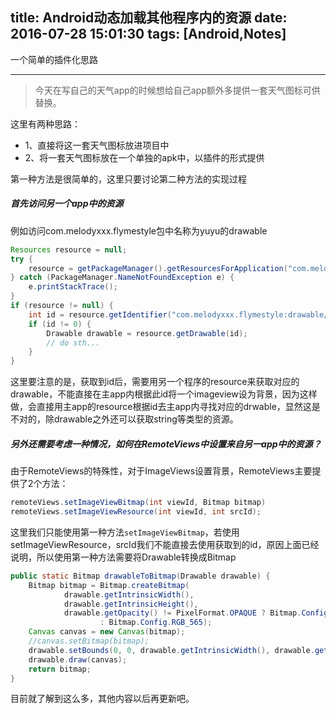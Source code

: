 title: Android动态加载其他程序内的资源
date: 2016-07-28 15:01:30
tags: [Android,Notes]
---


一个简单的插件化思路

<!--more-->

---

> 今天在写自己的天气app的时候想给自己app额外多提供一套天气图标可供替换。

这里有两种思路：
- 1、直接将这一套天气图标放进项目中
- 2、将一套天气图标放在一个单独的apk中，以插件的形式提供

第一种方法是很简单的，这里只要讨论第二种方法的实现过程

##### 首先访问另一个app中的资源 #####

例如访问com.melodyxxx.flymestyle包中名称为yuyu的drawable
``` java
Resources resource = null;
try {
    resource = getPackageManager().getResourcesForApplication("com.melodyxxx.flymestyle");
} catch (PackageManager.NameNotFoundException e) {
    e.printStackTrace();
}
if (resource != null) {
    int id = resource.getIdentifier("com.melodyxxx.flymestyle:drawable/yuyu", null, null);
    if (id != 0) {
        Drawable drawable = resource.getDrawable(id);
        // do sth...
    }
}
```

这里要注意的是，获取到id后，需要用另一个程序的resource来获取对应的drawable，不能直接在主app内根据此id将一个imageview设为背景，因为这样做，会直接用主app的resource根据id去主app内寻找对应的drwable，显然这是不对的，除drawable之外还可以获取string等类型的资源。

##### 另外还需要考虑一种情况，如何在RemoteViews中设置来自另一app中的资源？ #####

由于RemoteViews的特殊性，对于ImageViews设置背景，RemoteViews主要提供了2个方法：
``` java
remoteViews.setImageViewBitmap(int viewId, Bitmap bitmap)
remoteViews.setImageViewResource(int viewId, int srcId);
```
这里我们只能使用第一种方法`setImageViewBitmap`，若使用setImageViewResource，srcId我们不能直接去使用获取到的id，原因上面已经说明，所以使用第一种方法需要将Drawable转换成Bitmap

``` java
public static Bitmap drawableToBitmap(Drawable drawable) {
    Bitmap bitmap = Bitmap.createBitmap(
            drawable.getIntrinsicWidth(),
            drawable.getIntrinsicHeight(),
            drawable.getOpacity() != PixelFormat.OPAQUE ? Bitmap.Config.ARGB_8888
                    : Bitmap.Config.RGB_565);
    Canvas canvas = new Canvas(bitmap);
    //canvas.setBitmap(bitmap);
    drawable.setBounds(0, 0, drawable.getIntrinsicWidth(), drawable.getIntrinsicHeight());
    drawable.draw(canvas);
    return bitmap;
}
```

目前就了解到这么多，其他内容以后再更新吧。